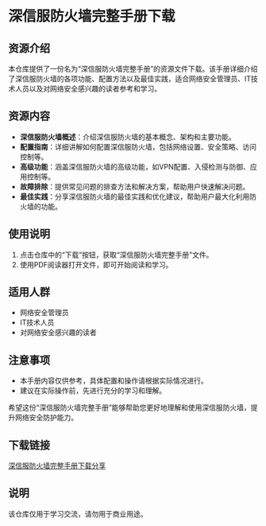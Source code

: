# 深信服防火墙完整手册下载

## 资源介绍

本仓库提供了一份名为“深信服防火墙完整手册”的资源文件下载。该手册详细介绍了深信服防火墙的各项功能、配置方法以及最佳实践，适合网络安全管理员、IT技术人员以及对网络安全感兴趣的读者参考和学习。

## 资源内容

- **深信服防火墙概述**：介绍深信服防火墙的基本概念、架构和主要功能。
- **配置指南**：详细讲解如何配置深信服防火墙，包括网络设置、安全策略、访问控制等。
- **高级功能**：涵盖深信服防火墙的高级功能，如VPN配置、入侵检测与防御、应用控制等。
- **故障排除**：提供常见问题的排查方法和解决方案，帮助用户快速解决问题。
- **最佳实践**：分享深信服防火墙的最佳实践和优化建议，帮助用户最大化利用防火墙的功能。

## 使用说明

1. 点击仓库中的“下载”按钮，获取“深信服防火墙完整手册”文件。
2. 使用PDF阅读器打开文件，即可开始阅读和学习。

## 适用人群

- 网络安全管理员
- IT技术人员
- 对网络安全感兴趣的读者

## 注意事项

- 本手册内容仅供参考，具体配置和操作请根据实际情况进行。
- 建议在实际操作前，先进行充分的学习和理解。

希望这份“深信服防火墙完整手册”能够帮助您更好地理解和使用深信服防火墙，提升网络安全防护能力。

## 下载链接
[深信服防火墙完整手册下载分享](https://pan.quark.cn/s/43367c65f1f3)

## 说明

该仓库仅用于学习交流，请勿用于商业用途。
